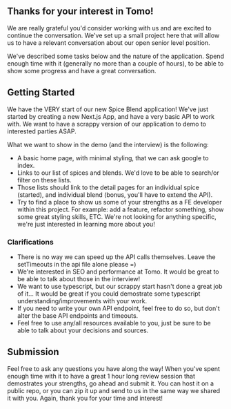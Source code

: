 ## Thanks for your interest in Tomo! 

We are really grateful you'd consider working with us and are excited to continue the conversation. We've set up a small project here that will allow us to have a relevant conversation about our open senior level position. 

We've described some tasks below and the nature of the application. Spend enough time with it (generally no more than a couple of hours), to be able to show some progress and have a great conversation.

## Getting Started

We have the VERY start of our new Spice Blend application! We've just started by creating a new Next.js App, and have a very basic API to work with. We want to have a scrappy version of our application to demo to interested parties ASAP. 

What we want to show in the demo (and the interview) is the following: 

* A basic home page, with minimal styling, that we can ask google to index. 
* Links to our list of spices and blends. We'd love to be able to search/or filter on these lists.
* Those lists should link to the detail pages for an individual spice (started), and individual blend (bonus, you'll have to extend the API).
* Try to find a place to show us some of your strengths as a FE developer within this project. For example: add a feature, refactor something, show some great styling skills, ETC. We're not looking for anything specific, we're just interested in learning more about you!

### Clarifications
* There is no way we can speed up the API calls themselves. Leave the setTimeouts in the api file alone please =) 
* We're interested in SEO and performance at Tomo. It would be great to be able to talk about those in the interview!
* We want to use typescript, but our scrappy start hasn't done a great job of it... It would be great if you could demostrate some typescript understanding/improvements with your work.
* If you need to write your own API endpoint, feel free to do so, but don't alter the base API endpoints and timeouts. 
* Feel free to use any/all resources available to you, just be sure to be able to talk about your decisions and sources.

## Submission
Feel free to ask any questions you have along the way! When you've spent enough time with it to have a great 1 hour long review session that demostrates your strengths, go ahead and submit it. You can host it on a public repo, or you can zip it up and send to us in the same way we shared it with you. Again, thank you for your time and interest!